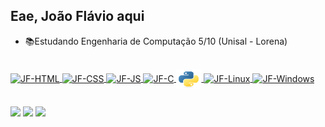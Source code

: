## Eae, João Flávio aqui
- 📚Estudando Engenharia de Computação 5/10 (Unisal - Lorena)
<div align="center">
  <a href="https://github.com/JoaoFlavio11">
</div>

<div style="display: inline_block"><br>
  <img align="center" alt="JF-HTML" height="30" width="40"src="https://cdn.jsdelivr.net/gh/devicons/devicon/icons/html5/html5-original.svg" />
  <img align="center" alt="JF-CSS" height="30" width="40" src="https://cdn.jsdelivr.net/gh/devicons/devicon/icons/css3/css3-original.svg">
  <img align="center" alt="JF-JS" height="30" width="40" src="https://cdn.jsdelivr.net/gh/devicons/devicon/icons/javascript/javascript-original.svg">
  <img align="center" alt="JF-C" height="30" width="40"src="https://cdn.jsdelivr.net/gh/devicons/devicon/icons/c/c-original.svg" />
  <img align="center" alt="JF-Python" height="30" width="40" src="https://raw.githubusercontent.com/devicons/devicon/master/icons/python/python-original.svg">
<!--   <img align="center" alt="JF-VScode" height="30" width="40"src="https://cdn.jsdelivr.net/gh/devicons/devicon/icons/vscode/vscode-original.svg" /> -->
  <img align="center" alt="JF-Linux" height="30" width="40"src="https://cdn.jsdelivr.net/gh/devicons/devicon/icons/linux/linux-original.svg" />
  <img align="center" alt="JF-Windows" height="30" width="40"src="https://cdn.jsdelivr.net/gh/devicons/devicon/icons/windows8/windows8-original.svg" />
  
</div>

  ##
 
<div>
<a href="https://www.instagram.com/joaoflavio_cl/" target="_blank"><img src="https://img.shields.io/badge/Instagram-E4405F?style=for-the-badge&logo=instagram&logoColor=white" target="_blank"></a>
<a href="https://www.twitch.tv/joaoflaviocl" target="_blank"><img src="https://img.shields.io/badge/Twitch-9146FF?style=for-the-badge&logo=twitch&logoColor=white" target="_blank"></a>
<a href = "mailto:joaoflaviocl@gmail.com"><img src="https://img.shields.io/badge/-Gmail-%23333?style=for-the-badge&logo=gmail&logoColor=white" target="_blank"></a> 
</div>
  
